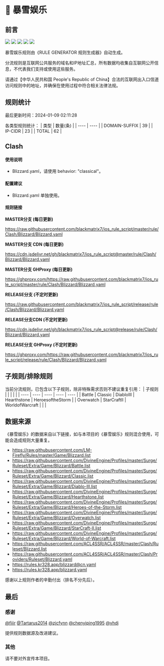 # 🧸 暴雪娱乐

## 前言

![](https://shields.io/badge/-移除重复规则-ff69b4) ![](https://shields.io/badge/-DOMAIN与DOMAIN--SUFFIX合并-green) ![](https://shields.io/badge/-DOMAIN--SUFFIX间合并-critical) ![](https://shields.io/badge/-DOMAIN--SUFFIX与DOMAIN--KEYWORD合并-blue) ![](https://shields.io/badge/-IP--CIDR(6)合并-blueviolet) 

暴雪娱乐规则由《RULE GENERATOR 规则生成器》自动生成。

分流规则是互联网公共服务的域名和IP地址汇总，所有数据均收集自互联网公开信息，不代表我们支持或使用这些服务。

请通过【中华人民共和国 People's Republic of China】合法的互联网出入口信道访问规则中的地址，并确保在使用过程中符合相关法律法规。

## 规则统计

最后更新时间：2024-01-09 02:11:28

各类型规则统计：
| 类型 | 数量(条)  | 
| ---- | ----  |
| DOMAIN-SUFFIX | 39  | 
| IP-CIDR | 23  | 
| TOTAL | 62  | 


## Clash 

#### 使用说明
- Blizzard.yaml，请使用 behavior: "classical"。

#### 配置建议
- Blizzard.yaml 单独使用。

#### 规则链接
**MASTER分支 (每日更新)**

https://raw.githubusercontent.com/blackmatrix7/ios_rule_script/master/rule/Clash/Blizzard/Blizzard.yaml

**MASTER分支 CDN (每日更新)**

https://cdn.jsdelivr.net/gh/blackmatrix7/ios_rule_script@master/rule/Clash/Blizzard/Blizzard.yaml

**MASTER分支 GHProxy (每日更新)**

https://ghproxy.com/https://raw.githubusercontent.com/blackmatrix7/ios_rule_script/master/rule/Clash/Blizzard/Blizzard.yaml

**RELEASE分支 (不定时更新)**

https://raw.githubusercontent.com/blackmatrix7/ios_rule_script/release/rule/Clash/Blizzard/Blizzard.yaml

**RELEASE分支CDN (不定时更新)**

https://cdn.jsdelivr.net/gh/blackmatrix7/ios_rule_script@release/rule/Clash/Blizzard/Blizzard.yaml

**RELEASE分支 GHProxy (不定时更新)**

https://ghproxy.com/https://raw.githubusercontent.com/blackmatrix7/ios_rule_script/release/rule/Clash/Blizzard/Blizzard.yaml

## 子规则/排除规则

当前分流规则，已包含以下子规则，除非特殊需求否则不建议重复引用：
| 子规则  |  |  |  |  | 
| ---- | ---- | ---- | ---- | ----  |
| Battle | Classic | DiabloIII | Hearthstone | HeroesoftheStorm  | 
| Overwatch | StarCraftII | WorldofWarcraft  |  |  | 


## 数据来源

《暴雪娱乐》的数据来自以下链接，如与本项目的《暴雪娱乐》规则混合使用，可能会造成规则大量重复。

- https://raw.githubusercontent.com/LM-Firefly/Rules/master/Game/Blizzard.list
- https://raw.githubusercontent.com/DivineEngine/Profiles/master/Surge/Ruleset/Extra/Game/Blizzard/Battle.list
- https://raw.githubusercontent.com/DivineEngine/Profiles/master/Surge/Ruleset/Extra/Game/Blizzard/Classic.list
- https://raw.githubusercontent.com/DivineEngine/Profiles/master/Surge/Ruleset/Extra/Game/Blizzard/Diablo-III.list
- https://raw.githubusercontent.com/DivineEngine/Profiles/master/Surge/Ruleset/Extra/Game/Blizzard/Hearthstone.list
- https://raw.githubusercontent.com/DivineEngine/Profiles/master/Surge/Ruleset/Extra/Game/Blizzard/Heroes-of-the-Storm.list
- https://raw.githubusercontent.com/DivineEngine/Profiles/master/Surge/Ruleset/Extra/Game/Blizzard/Overwatch.list
- https://raw.githubusercontent.com/DivineEngine/Profiles/master/Surge/Ruleset/Extra/Game/Blizzard/StarCraft-II.list
- https://raw.githubusercontent.com/DivineEngine/Profiles/master/Surge/Ruleset/Extra/Game/Blizzard/World-of-Warcraft.list
- https://raw.githubusercontent.com/ACL4SSR/ACL4SSR/master/Clash/Ruleset/Blizzard.list
- https://raw.githubusercontent.com/ACL4SSR/ACL4SSR/master/Clash/Providers/Ruleset/Blizzard.yaml
- https://rules.kr328.app/blizzard@cn.yaml
- https://rules.kr328.app/blizzard.yaml


感谢以上规则作者的辛勤付出（排名不分先后）。

## 最后

### 感谢

[@fiiir](https://github.com/fiiir) [@Tartarus2014](https://github.com/Tartarus2014) [@zjcfynn](https://github.com/zjcfynn) [@chenyiping1995](https://github.com/chenyiping1995) [@vhdj](https://github.com/vhdj)

提供规则数据源及改进建议。

### 其他

请不要对外宣传本项目。